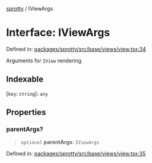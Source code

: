 
[sprotty](../globals) / IViewArgs

# Interface: IViewArgs

Defined in: [packages/sprotty/src/base/views/view.tsx:34](https://github.com/eclipse-sprotty/sprotty/blob/f9b2433481cc27a1ac0c92d525a92039ae7f6c76/packages/sprotty/src/base/views/view.tsx#L34)

Arguments for `IView` rendering.

## Indexable

\[`key`: `string`\]: `any`

## Properties

### parentArgs?

> `optional` **parentArgs**: `IViewArgs`

Defined in: [packages/sprotty/src/base/views/view.tsx:35](https://github.com/eclipse-sprotty/sprotty/blob/f9b2433481cc27a1ac0c92d525a92039ae7f6c76/packages/sprotty/src/base/views/view.tsx#L35)
